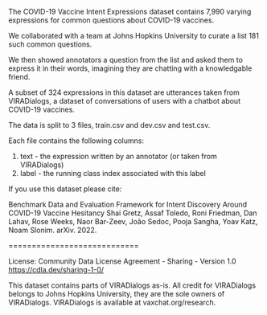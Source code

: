 The COVID-19 Vaccine Intent Expressions dataset contains 7,990 varying expressions for common questions about COVID-19 vaccines.

We collaborated with a team at Johns Hopkins University to curate a list 181 such common questions.

We then showed annotators a question from the list and asked them to express it in their words, imagining they are chatting with a knowledgable friend.

A subset of 324 expressions in this dataset are utterances taken from VIRADialogs, a dataset of conversations of users with a chatbot about COVID-19 vaccines.

The data is split to 3 files, train.csv and dev.csv and test.csv.

Each file contains the following columns:

1. text - the expression written by an annotator (or taken from VIRADialogs)
2. label - the running class index associated with this label

If you use this dataset please cite:

Benchmark Data and Evaluation Framework for Intent Discovery Around COVID-19 Vaccine Hesitancy
Shai Gretz, Assaf Toledo, Roni Friedman, Dan Lahav, Rose Weeks, Naor Bar-Zeev, João Sedoc, Pooja Sangha, Yoav Katz, Noam Slonim. 
arXiv. 2022.

============================

License: Community Data License Agreement - Sharing - Version 1.0
https://cdla.dev/sharing-1-0/

This dataset contains parts of VIRADialogs as-is. All credit for VIRADialogs belongs to Johns Hopkins University, they are the sole owners of VIRADialogs. VIRADialogs is available at vaxchat.org/research.